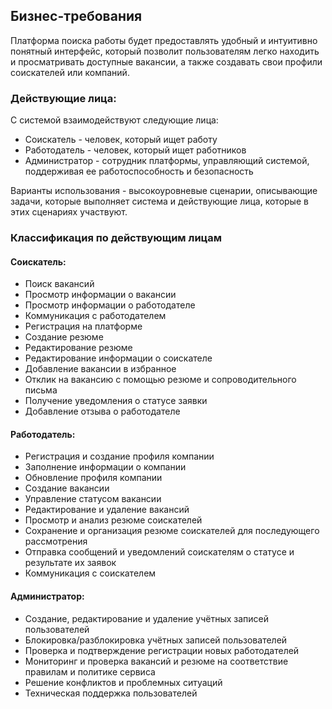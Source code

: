 ## Бизнес-требования

Платформа поиска работы будет предоставлять удобный и интуитивно понятный интерфейс, который позволит пользователям легко находить и просматривать доступные вакансии, а также создавать свои профили соискателей или компаний.

### Действующие лица:
С системой взаимодействуют следующие лица:
* Соискатель - человек, который ищет работу
* Работодатель - человек, который ищет работников
* Администратор - сотрудник платформы, управляющий системой, поддерживая ее работоспособность и безопасность

Варианты использования - высокоуровневые сценарии, описывающие задачи, которые выполняет система и действующие лица, которые в этих сценариях участвуют.
### Классификация по действующим лицам
#### Соискатель:
* Поиск вакансий
* Просмотр информации о вакансии
* Просмотр информации о работодателе
* Коммуникация с работодателем
* Регистрация на платформе
* Создание резюме
* Редактирование резюме
* Редактирование информации о соискателе
* Добавление вакансии в избранное
* Отклик на вакансию с помощью резюме и сопроводительного письма
* Получение уведомления о статусе заявки
* Добавление отзыва о работодателе
#### Работодатель:
* Регистрация и создание профиля компании
* Заполнение информации о компании
* Обновление профиля компании
* Создание вакансии
* Управление статусом вакансии
* Редактирование и удаление вакансий
* Просмотр и анализ резюме соискателей
* Сохранение и организация резюме соискателей для последующего рассмотрения
* Отправка сообщений и уведомлений соискателям о статусе и результате их заявок
* Коммуникация с соискателем
#### Администратор:
* Создание, редактирование и удаление учётных записей пользователей
* Блокировка/разблокировка учётных записей пользователей
* Проверка и подтверждение регистрации новых работодателей
* Мониторинг и проверка вакансий и резюме на соответствие правилам и политике сервиса
* Решение конфликтов и проблемных ситуаций
* Техническая поддержка пользователей















